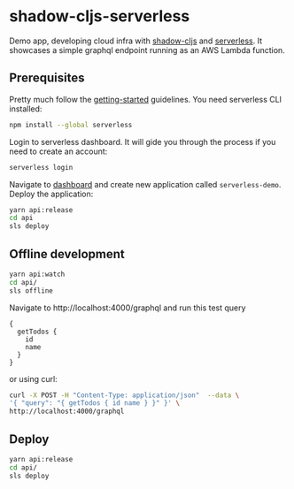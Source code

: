 # shadow-cljs-serverless

Demo app, developing cloud infra with [shadow-cljs](https://shadow-cljs.github.io/docs/UsersGuide.html) and [serverless](https://serverless.com/). It showcases a simple graphql endpoint running as an AWS Lambda function.

## Prerequisites

Pretty much follow the [getting-started](https://serverless.com/framework/docs/getting-started/) guidelines.
You need serverless CLI installed:

```bash
npm install --global serverless
```

Login to serverless dashboard. It will gide you through the process if you need to create an account:

```bash
serverless login
```

Navigate to [dashboard](https://dashboard.serverless.com) and create new application called `serverless-demo`.
Deploy the application:

```bash
yarn api:release
cd api
sls deploy
```

## <a name="offline"> Offline development ##

```bash
yarn api:watch
cd api/
sls offline
```

Navigate to http://localhost:4000/graphql and run this test query

```
{
  getTodos {
    id
    name
  }
}
```

or using curl:

```bash
curl -X POST -H "Content-Type: application/json"  --data \
'{ "query": "{ getTodos { id name } }" }' \
http://localhost:4000/graphql
```
## <a name="deploy"> Deploy ##

```bash
yarn api:release
cd api/
sls deploy
```
